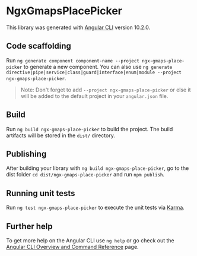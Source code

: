 # NgxGmapsPlacePicker

This library was generated with [Angular CLI](https://github.com/angular/angular-cli) version 10.2.0.

## Code scaffolding

Run `ng generate component component-name --project ngx-gmaps-place-picker` to generate a new component. You can also use `ng generate directive|pipe|service|class|guard|interface|enum|module --project ngx-gmaps-place-picker`.
> Note: Don't forget to add `--project ngx-gmaps-place-picker` or else it will be added to the default project in your `angular.json` file. 

## Build

Run `ng build ngx-gmaps-place-picker` to build the project. The build artifacts will be stored in the `dist/` directory.

## Publishing

After building your library with `ng build ngx-gmaps-place-picker`, go to the dist folder `cd dist/ngx-gmaps-place-picker` and run `npm publish`.

## Running unit tests

Run `ng test ngx-gmaps-place-picker` to execute the unit tests via [Karma](https://karma-runner.github.io).

## Further help

To get more help on the Angular CLI use `ng help` or go check out the [Angular CLI Overview and Command Reference](https://angular.io/cli) page.
